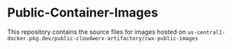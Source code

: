 # Public-Container-Images

This repository contains the source files for images hosted on `us-central1-docker.pkg.dev/public-cloudwerx-artifactory/cwx-public-images`